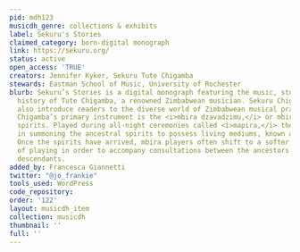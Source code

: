```yaml
---
pid: mdh123
musicdh_genre: collections & exhibits
label: Sekuru's Stories
claimed_category: born-digital monograph
link: https://sekuru.org/
status: active
open_access: 'TRUE'
creators: Jennifer Kyker, Sekuru Tute Chigamba
stewards: Eastman School of Music, University of Rochester
blurb: Sekuru’s Stories is a digital monograph featuring the music, stories, and life
  history of Tute Chigamba, a renowned Zimbabwean musician. Sekuru Chigamba’s stories
  also introduce readers to the diverse world of Zimbabwean musical practice. Sekuru
  Chigamba’s primary instrument is the <i>mbira dzavadzimu,</i> or mbira of the ancestral
  spirits. Played during all-night ceremonies called <i>mapira,</i> the mbira is instrumental
  in summoning the ancestral spirits to possess living mediums, known as <i>masvikiro.</i>
  Once the spirits have arrived, mbira players often shift to a softer, slower style
  of playing in order to accompany consultations between the ancestors and their living
  descendants.
added_by: Francesca Giannetti
twitter: "@jo_frankie"
tools_used: WordPress
code_repository: 
order: '122'
layout: musicdh_item
collection: musicdh
thumbnail: ''
full: ''
---
```


